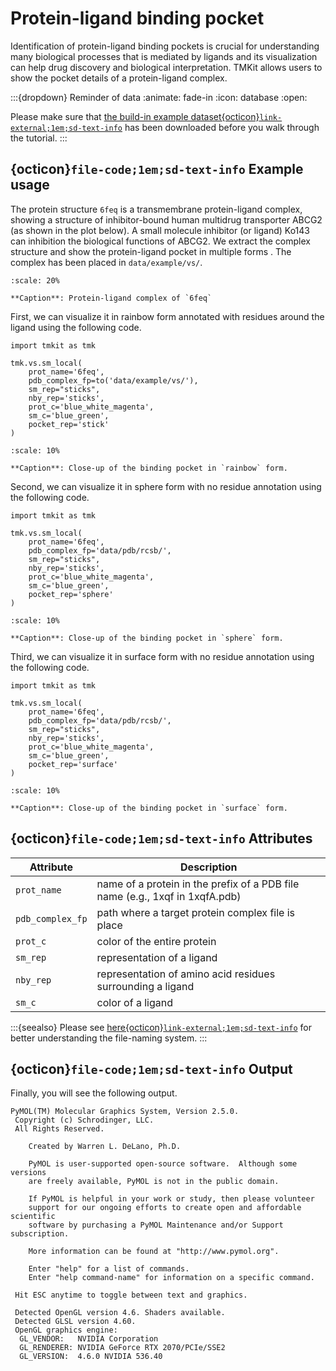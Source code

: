# Protein-ligand binding pocket

Identification of protein-ligand binding pockets is crucial for understanding many biological processes that is mediated by ligands and its visualization can help drug discovery and biological interpretation. TMKit allows users to show the pocket details of a protein-ligand complex.

:::{dropdown} Reminder of data
:animate: fade-in
:icon: database
:open: 

Please make sure that [the build-in example dataset{octicon}`link-external;1em;sd-text-info`](../../get_started/example_dataset.md) has been downloaded before you walk through the tutorial.
:::


## {octicon}`file-code;1em;sd-text-info` **Example usage**
The protein structure `6feq` is a transmembrane protein-ligand complex, showing a structure of inhibitor-bound human multidrug transporter ABCG2 (as shown in the plot below). A small molecule inhibitor (or ligand) Ko143 can inhibition the biological functions of ABCG2. We extract the complex structure and show the protein-ligand pocket in multiple forms . The complex has been placed in `data/example/vs/`.

```{figure} ../../../img/6feq.png
:scale: 20%

**Caption**: Protein-ligand complex of `6feq`
```

First, we can visualize it in rainbow form annotated with residues around the ligand using the following code.

```{code} python
import tmkit as tmk

tmk.vs.sm_local(
    prot_name='6feq',
    pdb_complex_fp=to('data/example/vs/'),
    sm_rep="sticks",
    nby_rep='sticks',
    prot_c='blue_white_magenta',
    sm_c='blue_green',
    pocket_rep='stick'
)
```

```{figure} ../../../img/rainbow.png
:scale: 10%

**Caption**: Close-up of the binding pocket in `rainbow` form.
```

Second, we can visualize it in sphere form with no residue annotation using the following code.

```{code} python
import tmkit as tmk

tmk.vs.sm_local(
    prot_name='6feq',
    pdb_complex_fp='data/pdb/rcsb/',
    sm_rep="sticks",
    nby_rep='sticks',
    prot_c='blue_white_magenta',
    sm_c='blue_green',
    pocket_rep='sphere'
)
```

```{figure} ../../../img/sphere.png
:scale: 10%

**Caption**: Close-up of the binding pocket in `sphere` form.
```

Third, we can visualize it in surface form with no residue annotation using the following code.

```{code} python
import tmkit as tmk

tmk.vs.sm_local(
    prot_name='6feq',
    pdb_complex_fp='data/pdb/rcsb/',
    sm_rep="sticks",
    nby_rep='sticks',
    prot_c='blue_white_magenta',
    sm_c='blue_green',
    pocket_rep='surface'
)
```

```{figure} ../../../img/surface.png
:scale: 10%

**Caption**: Close-up of the binding pocket in `surface` form.
```



## {octicon}`file-code;1em;sd-text-info` **Attributes**

| Attribute        | Description                                                                  |
|------------------|------------------------------------------------------------------------------|
| `prot_name`      | name of a protein in the prefix of a PDB file name (e.g., 1xqf in 1xqfA.pdb) |
| `pdb_complex_fp` | path where a target protein complex file is place                            |
| `prot_c`         | color of the entire protein                                                  |
| `sm_rep`         | representation of a ligand                                                   |
| `nby_rep`        | representation of amino acid residues surrounding a ligand                   |
| `sm_c`           | color of a ligand                                                            |


:::{seealso}
Please see [here{octicon}`link-external;1em;sd-text-info`](../../get_started/feature.md#nomenclature) for better understanding the file-naming system.
:::



## {octicon}`file-code;1em;sd-text-info` **Output**
Finally, you will see the following output.
```{code} python
PyMOL(TM) Molecular Graphics System, Version 2.5.0.
 Copyright (c) Schrodinger, LLC.
 All Rights Reserved.

    Created by Warren L. DeLano, Ph.D.

    PyMOL is user-supported open-source software.  Although some versions
    are freely available, PyMOL is not in the public domain.

    If PyMOL is helpful in your work or study, then please volunteer
    support for our ongoing efforts to create open and affordable scientific
    software by purchasing a PyMOL Maintenance and/or Support subscription.

    More information can be found at "http://www.pymol.org".

    Enter "help" for a list of commands.
    Enter "help command-name" for information on a specific command.

 Hit ESC anytime to toggle between text and graphics.

 Detected OpenGL version 4.6. Shaders available.
 Detected GLSL version 4.60.
 OpenGL graphics engine:
  GL_VENDOR:   NVIDIA Corporation
  GL_RENDERER: NVIDIA GeForce RTX 2070/PCIe/SSE2
  GL_VERSION:  4.6.0 NVIDIA 536.40
```
